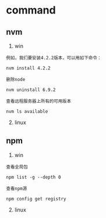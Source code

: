 # command

## nvm

  1. win
  
    例如，我们要安装4.2.2版本，可以用如下命令：

  ```shell
  nvm install 4.2.2
  ```

    删除node

  ```shell
  nvm uninstall 6.9.2
  ```

    查看远程服务器上所有的可用版本

  ```shell
  nvm ls available
  ```

  2. linux

## npm

  1. win

    查看全局包

  ```shell
  npm list -g --depth 0
  ```

    查看npm源

  ```shell
  npm config get registry
  ```

  2. linux